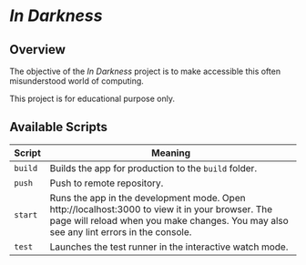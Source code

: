 # *In Darkness*

## Overview

The objective of the *In Darkness* project is to make accessible this often misunderstood world of computing.

This project is for educational purpose only.


## Available Scripts

| Script | Meaning |
|---|---|
| `build` | Builds the app for production to the `build` folder. |
| `push` | Push to remote repository. |
| `start` | Runs the app in the development mode. Open http://localhost:3000 to view it in your browser. The page will reload when you make changes. You may also see any lint errors in the console. |
| `test` | Launches the test runner in the interactive watch mode. |

